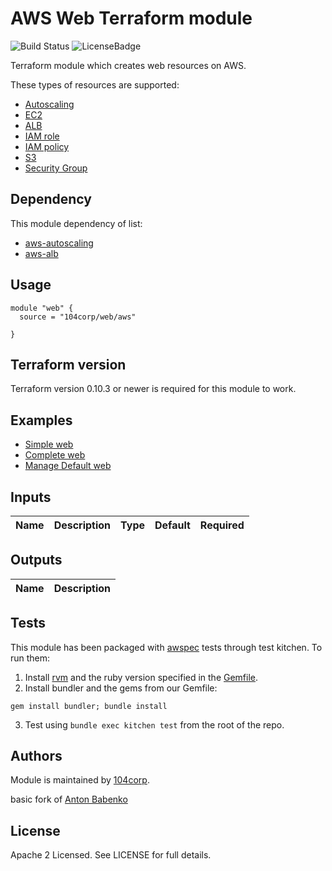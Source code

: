 # AWS Web Terraform module

![Build Status](https://travis-ci.com/104corp/terraform-aws-web.svg?branch=master) ![LicenseBadge](https://img.shields.io/github/license/104corp/terraform-aws-web.svg)

Terraform module which creates web resources on AWS.

These types of resources are supported:

* [Autoscaling](https://www.terraform.io/docs/providers/aws/d/autoscaling_groups.html)
* [EC2](https://www.terraform.io/docs/providers/aws/r/instance.html)
* [ALB](https://www.terraform.io/docs/providers/aws/r/lb.html)
* [IAM role](https://www.terraform.io/docs/providers/aws/d/iam_role.html)
* [IAM policy](https://www.terraform.io/docs/providers/aws/r/iam_policy.html)
* [S3](https://www.terraform.io/docs/providers/aws/d/s3_bucket.html)
* [Security Group](https://www.terraform.io/docs/providers/aws/d/security_group.html)

## Dependency

This module dependency of list:

* [aws-autoscaling](https://registry.terraform.io/modules/terraform-aws-modules/autoscaling/aws/)
* [aws-alb](https://registry.terraform.io/modules/terraform-aws-modules/alb/aws/)

## Usage

```hcl
module "web" {
  source = "104corp/web/aws"

}
```

## Terraform version

Terraform version 0.10.3 or newer is required for this module to work.

## Examples

* [Simple web](https://github.com/104corp/terraform-aws-web/tree/master/examples/simple-web)
* [Complete web](https://github.com/104corp/terraform-aws-web/tree/master/examples/complete-web)
* [Manage Default web](https://github.com/104corp/terraform-aws-web/tree/master/examples/manage-default-web)

<!-- BEGINNING OF PRE-COMMIT-TERRAFORM DOCS HOOK -->

## Inputs

| Name | Description | Type | Default | Required |
|------|-------------|:----:|:-----:|:-----:|

## Outputs

| Name | Description |
|------|-------------|


<!-- END OF PRE-COMMIT-TERRAFORM DOCS HOOK -->

## Tests

This module has been packaged with [awspec](https://github.com/k1LoW/awspec) tests through test kitchen. To run them:

1. Install [rvm](https://rvm.io/rvm/install) and the ruby version specified in the [Gemfile](https://github.com/104corp/terraform-aws-web/blob/master/Gemfile).
2. Install bundler and the gems from our Gemfile:
```
gem install bundler; bundle install
```
3. Test using `bundle exec kitchen test` from the root of the repo.


## Authors

Module is maintained by [104corp](https://github.com/104corp).

basic fork of [Anton Babenko](https://github.com/antonbabenko)

## License

Apache 2 Licensed. See LICENSE for full details.

